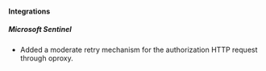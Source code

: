 
#### Integrations

##### Microsoft Sentinel

- Added a moderate retry mechanism for the authorization HTTP request through oproxy.
